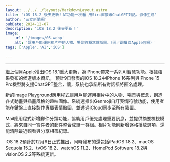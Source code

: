 ```yaml
---
layout: ../../../layouts/MarkdownLayout.astro
title: 'iOS 18.2 後天更新！AI功能一次看 用Siri直接跟ChatGPT對話、影像生成'
author: '三立新聞網'
pubDate: 2024-12-07
description: 'iOS 18.2 後天更新！'
image: 
    url: '/images/05.webp'
    alt: '讓用戶能運用相片中的人物、場景與概念成插圖。（圖／翻攝自Apple官網）'
tags: ['Apple','AI','iOS']

---
```

***
繼上個月Apple推出iOS 18.1重大更新，為iPhone帶來一系列AI智慧功能。根據蘋果發布的候選版本資訊， 預計9日發表的iOS 18.2中iPhone 16系列與iPhone 15 Pro機型將支援ChatGPT整合，讓，系統也承諾所有對話都將匿名處理。

新的Image Playground應用程式讓用戶能運用相片中的人物、場景與概念，創造各式動畫與插畫風格的趣味圖像。系統還推出Genmoji自訂表情符號功能，使用者能在鍵盤上直接製作專屬表情貼圖，並透過iCloud同步至所有裝置。

Mail應用程式新增郵件分類功能，協助用戶優先處理重要訊息，並提供摘要檢視模式，將來自同一寄件者的郵件整合成單一群組。相片功能則新增逐格播放選項，還能清除最近觀看與分享相簿紀錄。

iOS 18.2預計於12月9日正式推出，同時發布的還包括iPadOS 18.2、macOS Sequoia 15.2、tvOS 18.2、watchOS 11.2、HomePod Software 18.2與visionOS 2.2等系統更新。

